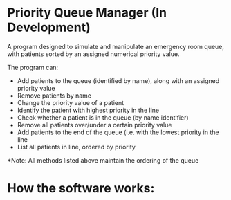 # Priority Queue Manager (In Development)
A program designed to simulate and manipulate an emergency room queue, with patients sorted by an assigned numerical priority value.

The program can: 
- Add patients to the queue (identified by name), along with an assigned priority value
- Remove patients by name
- Change the priority value of a patient
- Identify the patient with highest priority in the line
- Check whether a patient is in the queue (by name identifier)
- Remove all patients over/under a certain priority value
- Add patients to the end of the queue (i.e. with the lowest priority in the line
- List all patients in line, ordered by priority

*Note: All methods listed above maintain the ordering of the queue


# How the software works:
